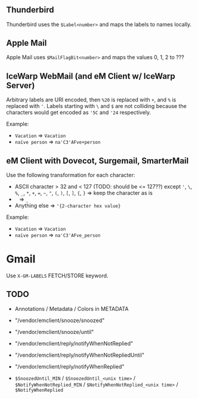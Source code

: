 #

## Thunderbird

Thunderbird uses the `$Label<number>` and maps the labels to names locally.

## Apple Mail

Apple Mail uses `$MailFlagBit<number>` and maps the values 0, 1, 2 to ???

## IceWarp WebMail (and eM Client w/ IceWarp Server)

Arbitrary labels are URI encoded, then `%20` is replaced with `+`, and `%` is replaced with `'`. Labels starting with `\` and `$` are not colliding because the characters would get encoded as `'5C` and `'24` respectively.

Example:
- `Vacation` => `Vacation`
- `naïve person` => `na'C3'AFve+person`

## eM Client with Dovecot, Surgemail, SmarterMail

Use the following transformation for each character:
- ASCII character > 32 and < 127 (TODO: should be <= 127??) except `'`, `\`, `%`, `_`, `*`, `+`, `=`, `~`, `"`, `(`, `)`, `[`, `]`, `{`, `}` => keep the character as is
- ` ` => `_`
- Anything else => `'{2-character hex value}`

Example:
- `Vacation` => `Vacation`
- `naïve person` => `na'C3'AFve_person`

# Gmail

Use `X-GM-LABELS` FETCH/STORE keyword.

## TODO

- Annotations / Metadata / Colors in METADATA

- "/vendor/emclient/snooze/snoozed"
- "/vendor/emclient/snooze/until"
- "/vendor/emclient/reply/notifyWhenNotReplied"
- "/vendor/emclient/reply/notifyWhenNotRepliedUntil"
- "/vendor/emclient/reply/notifyWhenReplied"

- `$SnoozedUntil_MIN` / `$SnoozedUntil_<unix time>` / `$NotifyWhenNotReplied_MIN` / `$NotifyWhenNotReplied_<unix time>` / `$NotifyWhenReplied`
